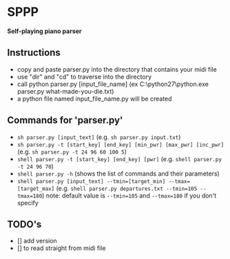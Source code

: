 # SPPP
**Self-playing piano parser**

## Instructions
* copy and paste parser.py into the directory that contains your midi file
* use "dir" and "cd" to traverse into the directory
* call python parser.py [input_file_name] (ex C:\python27\python.exe parser.py what-made-you-die.txt)
* a python file named input_file_name.py will be created

## Commands for 'parser.py'
* ```sh parser.py [input_text]``` (e.g. ```sh parser.py input.txt```)
* ```sh parser.py -t [start_key] [end_key] [min_pwr] [max_pwr] [inc_pwr]``` (e.g. ```sh parser.py -t 24 96 60 100 5```)
* ```shell parser.py -t [start_key] [end_key] [pwr]``` (e.g. ```shell parser.py -t 24 96 70```)
* ```shell parser.py -h``` (shows the list of commands and their parameters)
* ```shell parser.py [input_text] --tmin=[target_min] --tmax=[target_max]``` (e.g. ```shell parser.py departures.txt --tmin=105 --tmax=180```)
	note: default value is `--tmin=105` and `--tmax=180` if you don't specify

## TODO's
- [] add version
- [] to read straight from midi file

